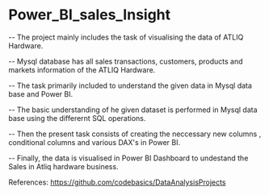# Power_BI_sales_Insight

-- The project mainly includes the task of visualising the data of ATLIQ Hardware.

-- Mysql database has all sales transactions, customers, products and markets information of the ATLIQ Hardware. 

-- The task primarily included to understand the given data in Mysql data base and Power BI.

-- The basic understanding of he given dataset is performed in Mysql data base using the differernt SQL operations.

-- Then the present task consists of creating the neccessary new columns , conditional columns and various DAX's in Power BI.

-- Finally, the data is visualised in Power BI Dashboard to undestand the Sales in Atliq hardware business.












References: https://github.com/codebasics/DataAnalysisProjects
